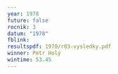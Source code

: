 ```yaml
---
year: 1978
future: false
rocnik: 3
datum: "1978"
fblink: 
resultspdf: 1970/r03-vysledky.pdf
winner: Petr Holý
wintime: 53.45
---
```

